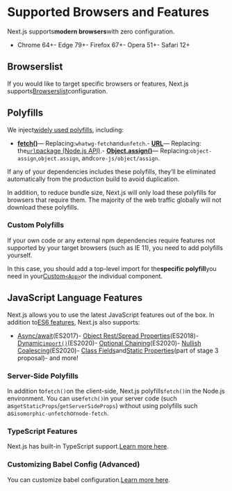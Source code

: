 # Supported Browsers and Features

Next.js supports**modern browsers**with zero configuration.

- Chrome 64+- Edge 79+- Firefox 67+- Opera 51+- Safari 12+

## Browserslist

If you would like to target specific browsers or features, Next.js supports[Browserslist](https://browsersl.ist)configuration.

## Polyfills

We inject[widely used polyfills](https://github.com/vercel/next.js/blob/canary/packages/next-polyfill-nomodule/src/index.js), including:

- [**fetch()**](https://developer.mozilla.org/en-US/docs/Web/API/Fetch_API)— Replacing:`whatwg-fetch`and`unfetch`.- [**URL**](https://developer.mozilla.org/en-US/docs/Web/API/URL)— Replacing: the[`url`package (Node.js API)](https://nodejs.org/api/url.html).- [**Object.assign()**](https://developer.mozilla.org/en-US/docs/Web/JavaScript/Reference/Global_Objects/Object/assign)— Replacing:`object-assign`,`object.assign`, and`core-js/object/assign`.

If any of your dependencies includes these polyfills, they’ll be eliminated automatically from the production build to avoid duplication.

In addition, to reduce bundle size, Next.js will only load these polyfills for browsers that require them. The majority of the web traffic globally will not download these polyfills.

### Custom Polyfills

If your own code or any external npm dependencies require features not supported by your target browsers (such as IE 11), you need to add polyfills yourself.

In this case, you should add a top-level import for the**specific polyfill**you need in your[Custom`<App>`](/docs/guide/advanced-features/custom-app)or the individual component.

## JavaScript Language Features

Next.js allows you to use the latest JavaScript features out of the box. In addition to[ES6 features](https://github.com/lukehoban/es6features), Next.js also supports:

- [Async/await](https://github.com/tc39/ecmascript-asyncawait)(ES2017)- [Object Rest/Spread Properties](https://github.com/tc39/proposal-object-rest-spread)(ES2018)- [Dynamic`import()`](https://github.com/tc39/proposal-dynamic-import)(ES2020)- [Optional Chaining](https://github.com/tc39/proposal-optional-chaining)(ES2020)- [Nullish Coalescing](https://github.com/tc39/proposal-nullish-coalescing)(ES2020)- [Class Fields](https://github.com/tc39/proposal-class-fields)and[Static Properties](https://github.com/tc39/proposal-static-class-features)(part of stage 3 proposal)- and more!

### Server-Side Polyfills

In addition to`fetch()`on the client-side, Next.js polyfills`fetch()`in the Node.js environment. You can use`fetch()`in your server code (such as`getStaticProps`/`getServerSideProps`) without using polyfills such as`isomorphic-unfetch`or`node-fetch`.

### TypeScript Features

Next.js has built-in TypeScript support.[Learn more here](/docs/guide/basic-features/typescript).

### Customizing Babel Config (Advanced)

You can customize babel configuration.[Learn more here](/docs/guide/advanced-features/customizing-babel-config).

